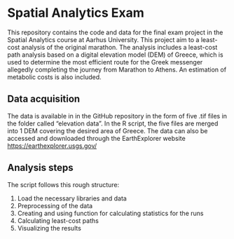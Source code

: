# Spatial Analytics Exam

This repository contains the code and data for the final exam project in the Spatial Analytics course at Aarhus University. 
This project aim to a least-cost analysis of the original marathon. The analysis includes a least-cost path analysis based on a digital elevation model (DEM) of Greece, which is used to determine the most efficient route for the Greek messenger allegedly completing the journey from Marathon to Athens. An estimation of metabolic costs is also included. 

## Data acquisition
The data is available in in the GitHub repository in the form of five .tif files in the folder called “elevation data”. In the R script, the five files are merged into 1 DEM covering the desired area of Greece. The data can also be accessed and downloaded through the EarthExplorer website https://earthexplorer.usgs.gov/ 

## Analysis steps
The script follows this rough structure: 
1. Load the necessary libraries and data
2. Preprocessing of the data
3. Creating and using function for calculating statistics for the runs
4. Calculating least-cost paths
5. Visualizing the results
